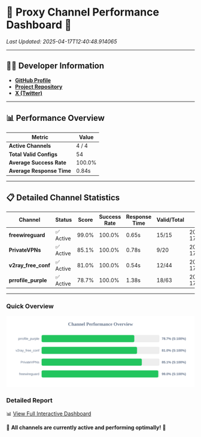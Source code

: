 # 🌟 Proxy Channel Performance Dashboard 🌟

_Last Updated: 2025-04-17T12:40:48.914065_

---

## 👩‍💻 Developer Information

- **[GitHub Profile](https://github.com/4n0nymou3)**  
- **[Project Repository](https://github.com/4n0nymou3/multi-proxy-config-fetcher)**  
- **[X (Twitter)](https://x.com/4n0nymou3)**  

---

## 📊 Performance Overview

| Metric                | Value       |
|-----------------------|-------------|
| **Active Channels**   | 4 / 4       |
| **Total Valid Configs** | 54          |
| **Average Success Rate** | 100.0%      |
| **Average Response Time** | 0.84s       |

---

## 📋 Detailed Channel Statistics

| Channel          | Status     | Score  | Success Rate | Response Time | Valid/Total | Last Success               |
|------------------|------------|--------|--------------|---------------|-------------|----------------------------|
| **freewireguard**  | ✅ Active  | 99.0%  | 100.0% | 0.65s         | 15/15       | 2025-04-17T12:40:48.912584 |
| **PrivateVPNs**  | ✅ Active  | 85.1%  | 100.0% | 0.78s         | 9/20       | 2025-04-17T12:40:48.236816 |
| **v2ray_free_conf**  | ✅ Active  | 81.0%  | 100.0% | 0.54s         | 12/44       | 2025-04-17T12:40:47.427948 |
| **prrofile_purple**  | ✅ Active  | 78.7%  | 100.0% | 1.38s         | 18/63       | 2025-04-17T12:40:46.816622 |

---

### Quick Overview
<div align="center">
  <a href="https://raw.githubusercontent.com/nullluser/NullRepo/refs/heads/main/assets/channel_stats_chart.svg">
    <img src="https://raw.githubusercontent.com/nullluser/NullRepo/refs/heads/main/assets/channel_stats_chart.svg" alt="Source Performance Statistics" width="800">
  </a>
</div>

### Detailed Report
📊 [View Full Interactive Dashboard](https://htmlpreview.github.io/?https://github.com/nullluser/NullRepo/blob/main/assets/performance_report.html)

🎉 **All channels are currently active and performing optimally!** 🎉
